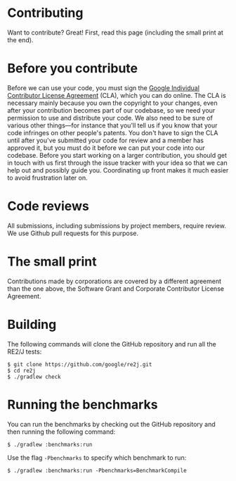 Contributing
============

Want to contribute? Great! First, read this page (including the small print at the end).

# Before you contribute
Before we can use your code, you must sign the
[Google Individual Contributor License Agreement](https://developers.google.com/open-source/cla/individual?csw=1)
(CLA), which you can do online. The CLA is necessary mainly because you own the
copyright to your changes, even after your contribution becomes part of our
codebase, so we need your permission to use and distribute your code. We also
need to be sure of various other things—for instance that you'll tell us if you
know that your code infringes on other people's patents. You don't have to sign
the CLA until after you've submitted your code for review and a member has
approved it, but you must do it before we can put your code into our codebase.
Before you start working on a larger contribution, you should get in touch with
us first through the issue tracker with your idea so that we can help out and
possibly guide you. Coordinating up front makes it much easier to avoid
frustration later on.

# Code reviews
All submissions, including submissions by project members, require review. We
use Github pull requests for this purpose.

# The small print
Contributions made by corporations are covered by a different agreement than
the one above, the Software Grant and Corporate Contributor License Agreement.

# Building

The following commands will clone the GitHub repository and run all the RE2/J
tests:

```
$ git clone https://github.com/google/re2j.git
$ cd re2j
$ ./gradlew check
```

# Running the benchmarks

You can run the benchmarks by checking out the GitHub repository and then
running the following command:

```
$ ./gradlew :benchmarks:run
```

Use the flag `-Pbenchmarks` to specify which benchmark to run:

```
$ ./gradlew :benchmarks:run -Pbenchmarks=BenchmarkCompile
```
